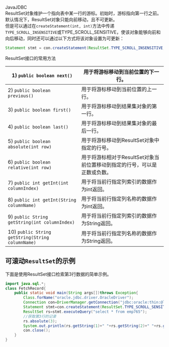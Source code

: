 JavaJDBC<br />ResultSet对象维护一个指向表中某一行的游标。初始时，游标指向第一行之前。<br />默认情况下，ResultSet对象只能向前移动，且不可更新。<br />但是可以通过在`createStatement(int, int)`方法中传递`TYPE_SCROLL_INSENSITIVE`或TYPE_SCROLL_SENSITIVE，使该对象能够向前和向后移动，同时还可以通过以下方式将该对象设置为可更新：
```java
Statement stmt = con.createStatement(ResultSet.TYPE_SCROLL_INSENSITIVE, ResultSet.CONCUR_UPDATABLE);
```
ResultSet接口的常用方法

| 1) `public boolean next()` | 用于将游标移动到当前位置的下一行。 |
| --- | --- |
| 2) `public boolean previous()` | 用于将游标移动到当前位置的上一行。 |
| 3) `public boolean first()` | 用于将游标移动到结果集对象的第一行。 |
| 4) `public boolean last()` | 用于将游标移动到结果集对象的最后一行。 |
| 5) `public boolean absolute(int row)` | 用于将游标移动到ResultSet对象中指定的行号。 |
| 6) `public boolean relative(int row)` | 用于将游标相对于ResultSet对象当前位置移动到指定的行号，可以是正数或负数。 |
| 7) `public int getInt(int columnIndex)` | 用于将当前行指定列索引的数据作为int返回。 |
| 8) `public int getInt(String columnName)` | 用于将当前行指定列名称的数据作为int返回。 |
| 9) `public String getString(int columnIndex)` | 用于将当前行指定列索引的数据作为String返回。 |
| 10) `public String getString(String columnName)` | 用于将当前行指定列名称的数据作为String返回。 |

<a name="GfnPB"></a>
## 可滚动`ResultSet`的示例
下面是使用ResultSet接口检索第3行数据的简单示例。
```java
import java.sql.*; 
class FetchRecord{ 
    public static void main(String args[])throws Exception{ 
        Class.forName("oracle.jdbc.driver.OracleDriver"); 
        Connection con=DriverManager.getConnection("jdbc:oracle:thin:@localhost:1521:xe","system","oracle"); 
        Statement stmt=con.createStatement(ResultSet.TYPE_SCROLL_SENSITIVE,ResultSet.CONCUR_UPDATABLE); 
        ResultSet rs=stmt.executeQuery("select * from emp765"); 
        //获取第3行的记录
        rs.absolute(3); 
        System.out.println(rs.getString(1)+" "+rs.getString(2)+" "+rs.getString(3)); 
        con.close(); 
    }
}
```
